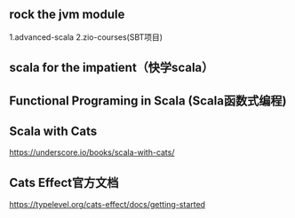 
## rock the jvm module
1.advanced-scala
2.zio-courses(SBT项目)        

## scala for the impatient（快学scala）

## Functional Programing in Scala (Scala函数式编程)  

## Scala with Cats
https://underscore.io/books/scala-with-cats/

## Cats Effect官方文档
https://typelevel.org/cats-effect/docs/getting-started



